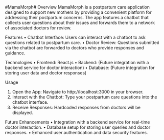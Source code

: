 #MamaMorph#
Overview
MamaMorph is a postpartum care application designed to support new mothers by providing a convenient platform for addressing their postpartum concerns. The app features a chatbot that collects user questions about their issues and forwards them to a network of associated doctors for review.

Features
•	Chatbot Interface: Users can interact with a chatbot to ask questions related to postpartum care.
•	Doctor Review: Questions submitted via the chatbot are forwarded to doctors who provide responses and guidance.

Technologies
•	Frontend: React.js
•	Backend: (Future integration with a backend service for doctor interaction)
•	Database: (Future integration for storing user data and doctor responses)

Usage
1.	Open the App: Navigate to http://localhost:3000 in your browser.
2.	Interact with the Chatbot: Type your postpartum care questions into the chatbot interface.
3.	Receive Responses: Hardcoded responses from doctors will be displayed.
   
Future Enhancements
•	Integration with a backend service for real-time doctor interaction.
•	Database setup for storing user queries and doctor responses.
•	Enhanced user authentication and data security features.
